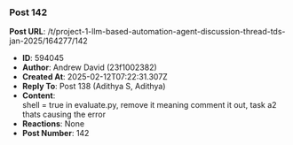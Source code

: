 ### Post 142
**Post URL**: /t/project-1-llm-based-automation-agent-discussion-thread-tds-jan-2025/164277/142
- **ID**: 594045
- **Author**: Andrew David (23f1002382)
- **Created At**: 2025-02-12T07:22:31.307Z
- **Reply To**: Post 138 (Adithya S, Adithya)
- **Content**:  
  shell = true in evaluate.py, remove it meaning comment it out, task a2 thats causing the error
- **Reactions**: None
- **Post Number**: 142

